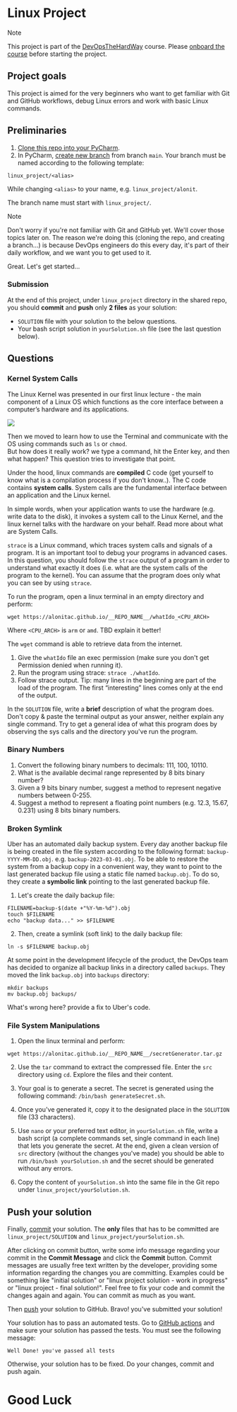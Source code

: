 # Linux Project

> [!NOTE]
> This project is part of the [DevOpsTheHardWay](https://github.com/alonitac/DevOpsTheHardWay) course. Please [onboard the course]() before starting the project. 

## Project goals

This project is aimed for the very beginners who want to get familiar with Git and GitHub workflows, debug Linux errors and work with basic Linux commands.



## Preliminaries

1. [Clone this repo into your PyCharm](https://www.jetbrains.com/help/pycharm/set-up-a-git-repository.html#clone-repo).  
2. In PyCharm, [create new branch](https://www.jetbrains.com/help/pycharm/manage-branches.html#create-branch) from branch `main`. Your branch must be named according to the following template:

```text
linux_project/<alias>
```

While changing `<alias>` to your name, e.g. `linux_project/alonit`.

The branch name must start with `linux_project/`.

> [!NOTE]
> Don't worry if you're not familiar with Git and GitHub yet. 
> We'll cover those topics later on. 
> The reason we're doing this (cloning the repo, and creating a branch...) is because DevOps engineers do this every day,
> it's part of their daily workflow, and we want you to get used to it.

Great. Let's get started...

### Submission

At the end of this project, under `linux_project` directory in the shared repo, you should **commit** and **push** only **2 files** as your solution:

- `SOLUTION` file with your solution to the below questions. 
- Your bash script solution in `yourSolution.sh` file (see the last question below).

## Questions

### Kernel System Calls

The Linux Kernel was presented in our first linux lecture - the main component of a Linux OS which functions as the core interface between a computer’s hardware and its applications.

![](../.img/linuxkernel.png)

Then we moved to learn how to use the Terminal and communicate with the OS using commands such as `ls` or `chmod`.  
But how does it really work? we type a command, hit the Enter key, and then what happen? This question tries to investigate that point.  

Under the hood, linux commands are **compiled** C code (get yourself to know what is a compilation process if you don't know..). The C code contains **system calls**. 
System calls are the fundamental interface between an application and the Linux kernel. 

In simple words, when your application wants to use the hardware (e.g. write data to the disk), it invokes a system call to the Linux Kernel, and the linux kernel talks with the hardware on your behalf. Read more about what are System Calls. 

`strace` is a Linux command, which traces system calls and signals of a program.
It is an important tool to debug your programs in advanced cases.
In this question, you should follow the `strace` output of a program in order to understand what exactly it
does (i.e. what are the system calls of the program to the kernel). You can assume that the program does only what you can see by using `strace`.

To run the program, open a linux terminal in an empty directory and perform:
```shell
wget https://alonitac.github.io/__REPO_NAME__/whatIdo_<CPU_ARCH>
```

Where `<CPU_ARCH>` is `arm` or `amd`. TBD explain it better!

The `wget` command is able to retrieve data from the internet.

1. Give the `whatIdo` file an exec permission (make sure you don't get Permission denied when running it).
2. Run the program using strace: `strace ./whatIdo`.
3. Follow strace output. Tip: many lines in the beginning are part of the load of the
program. The first “interesting” lines comes only at the end of the output. 

In the `SOLUTION` file, write a **brief** description of what the program does. Don't copy & paste the terminal output as your answer, neither explain any single command. Try to get a general idea of what this program does by observing the sys calls and the directory you've run the program.


### Binary Numbers

1. Convert the following binary numbers to decimals: 111, 100, 10110.
2. What is the available decimal range represented by 8 bits binary number?
3. Given a 9 bits binary number, suggest a method to represent negative numbers between 0-255.
4. Suggest a method to represent a floating point numbers (e.g. 12.3,  15.67, 0.231) using 8 bits binary numbers.

### Broken Symlink

Uber has an automated daily backup system. Every day another backup file is being created in the file system according to the following format: `backup-YYYY-MM-DD.obj`. e.g. `backup-2023-03-01.obj`.
To be able to restore the system from a backup copy in a convenient way,
they want to point to the last generated backup file using a static file named `backup.obj`. To do so, they create a **symbolic link** pointing to the last generated backup file.  

1. Let's create the daily backup file:
```shell
FILENAME=backup-$(date +"%Y-%m-%d").obj
touch $FILENAME
echo "backup data..." >> $FILENAME
```

2. Then, create a symlink (soft link) to the daily backup file:
```shell
ln -s $FILENAME backup.obj
```

At some point in the development lifecycle of the product,
the DevOps team has decided to organize all backup links in a directory called `backups`. They moved the link `backup.obj` into `backups` directory:
```shell
mkdir backups
mv backup.obj backups/
```

What's wrong here? provide a fix to Uber's code. 

### File System Manipulations

1. Open the linux terminal and perform:

```shell
wget https://alonitac.github.io/__REPO_NAME__/secretGenerator.tar.gz
```

2. Use the `tar` command to extract the compressed file. Enter the `src` directory using `cd`. Explore the files and their content.
                                                                                                                                                                                                                                                                                                                                                                                                                                                                                                                                                                                                                                                                                                                                                                                                                                                                                                                                                                                                                                                                                                                                                                                                                                                                                                                                                                                                                                                                                                                                                                                                                                                                                                                                                                                                                                                                                                                                                                                                                                                                                                                                                                                                                                                                                                                                                                                                                                                
3. Your goal is to generate a secret. The secret is generated using the following command: `/bin/bash generateSecret.sh`.

4. Once you've generated it, copy it to the designated place in the `SOLUTION` file (33 characters). 

5. Use `nano` or your preferred text editor, in `yourSolution.sh` file,  write a bash script (a complete commands set, single command in each line) that lets you generate the secret.
At the end, given a clean version of `src` directory (without the changes you've made) you should be able to run `/bin/bash yourSolution.sh` and the secret should be generated without any errors. 
6. Copy the content of `yourSolution.sh` into the same file in the Git repo under `linux_project/yourSolution.sh`. 
 
## Push your solution


Finally, [commit](https://www.jetbrains.com/help/pycharm/commit-and-push-changes.html#commit) your solution. The **only** files that has to be committed are `linux_project/SOLUTION` and `linux_project/yourSolution.sh`.

After clicking on commit button, write some info message regarding your commit in the **Commit Message** and click the **Commit** button.
Commit messages are usually free text written by the developer, providing some information regarding the changes you are committing. Examples could be something like "initial solution" or "linux project solution - work in progress" or "linux project - final solution!".
Feel free to fix your code and commit the changes again and again. You can commit as much as you want.

Then [push](https://www.jetbrains.com/help/pycharm/commit-and-push-changes.html#push) your solution to GitHub. Bravo! you've submitted your solution! 

Your solution has to pass an automated tests.
Go to [GitHub actions](https://github.com/alonitac/__REPO_NAME__/actions) and make sure your solution has passed the tests. You must see the following message:

```text
Well Done! you've passed all tests
```

Otherwise, your solution has to be fixed. Do your changes, commit and push again.

# Good Luck
